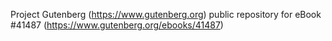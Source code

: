 Project Gutenberg (https://www.gutenberg.org) public repository for eBook #41487 (https://www.gutenberg.org/ebooks/41487)
